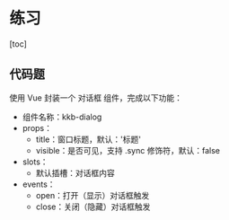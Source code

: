 # 练习

[toc]

## 代码题

使用 Vue 封装一个 对话框 组件，完成以下功能：

- 组件名称：kkb-dialog
- props：
  - title：窗口标题，默认：'标题'
  - visible：是否可见，支持 .sync 修饰符，默认：false
- slots：
  - 默认插槽：对话框内容
- events：
  - open：打开（显示）对话框触发
  - close：关闭（隐藏）对话框触发